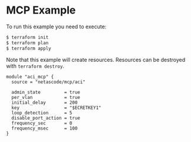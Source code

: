 <!-- BEGIN_TF_DOCS -->
# MCP Example

To run this example you need to execute:

```bash
$ terraform init
$ terraform plan
$ terraform apply
```

Note that this example will create resources. Resources can be destroyed with `terraform destroy`.

```hcl
module "aci_mcp" {
  source = "netascode/mcp/aci"

  admin_state         = true
  per_vlan            = true
  initial_delay       = 200
  key                 = "$ECRETKEY1"
  loop_detection      = 5
  disable_port_action = true
  frequency_sec       = 0
  frequency_msec      = 100
}

```
<!-- END_TF_DOCS -->